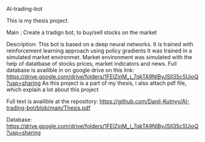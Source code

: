 AI-trading-bot

This is my thesis project.

Main : Create a tradign bot, to buy/sell stocks on the market

Description: 
This bot is based on a deep neural networks. It is trained with reinforcement learning approach using policy gradients
It was trained in a simulated market environmet. Market environment was simulated with the help of datatbase of stocks prices, market indicators and news.
Full database is availible in on google drive on this link: https://drive.google.com/drive/folders/1FElZjnM_j_7qkTA9NlByJSlI35cSUioQ?usp=sharing
As this project is a part of my thesis, i also attach pdf file, which explain a lot about this project

Full text is availible at the repository: https://github.com/Danil-Kutnyy/AI-trading-bot/blob/main/Thesis.pdf

Database:  https://drive.google.com/drive/folders/1FElZjnM_j_7qkTA9NlByJSlI35cSUioQ?usp=sharing
